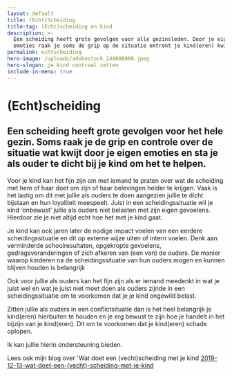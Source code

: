 ```yaml
---
layout: default
title: (Echt)Scheiding
title-tag: (Echt)scheiding en kind
description: >-
  Een scheiding heeft grote gevolgen voor alle gezinsleden. Door je eigen
  emoties raak je soms de grip op de situatie omtrent je kind(eren) kwijt.
permalink: echtscheiding
hero-image: /uploads/adobestock_249086908.jpeg
hero-slogan: je kind centraal zetten
include-in-menu: true
---
```

# (Echt)scheiding

## Een scheiding heeft grote gevolgen voor het hele gezin. Soms raak je de grip en controle over de situatie wat kwijt door je eigen emoties en sta je als ouder te dicht bij je kind om het te helpen.

Voor je kind kan het fijn zijn om met iemand te praten over wat de scheiding met hem of haar doet om zijn of haar belevingen helder te krijgen. Vaak is het lastig om dit met jullie als ouders te doen aangezien jullie te dicht bijstaan en hun loyaliteit meespeelt. Juist in een scheidingssituatie wil je kind ‘onbewust’ jullie als ouders niet belasten met zijn eigen gevoelens. Hierdoor zie je niet altijd echt hoe het met je kind gaat.

Je kind kan ook jaren later de nodige impact voelen van een eerdere scheidingssituatie en dit op externe wijze uiten of intern voelen. Denk aan verminderde schoolresultaten, opgekropte gevoelens, gedragsveranderingen of zich afkeren van (een van) de ouders. De manier waarop kinderen na de scheidingssituatie van hun ouders mogen en kunnen blijven houden is belangrijk

Ook voor jullie als ouders kan het fijn zijn als er iemand meedenkt in wat je juist wel en wat je juist niet moet doen als ouders zijnde in een scheidingssituatie om te voorkomen dat je je kind ongewild belast.

Zitten jullie als ouders in een conflictsituatie dan is het heel belangrijk je kind(eren) hierbuiten te houden en je erg bewust te zijn hoe je handelt in het bijzijn van je kind(eren). Dit om te voorkomen dat je kind(eren) schade oplopen.

Ik kan jullie hierin ondersteuning bieden.

Lees ook mijn blog over 'Wat doet een (vecht)scheiding met je kind [2019-12-13-wat-doet-een-(vecht)-scheiding-met-je-kind](2019-12-13-wat-doet-een-(vecht)-scheiding-met-je-kind)
